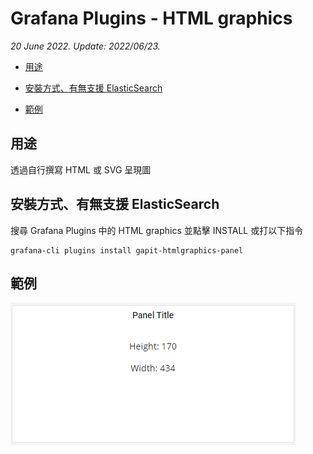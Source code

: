 # Grafana Plugins - HTML graphics

*20 June 2022. Update: 2022/06/23.*

* [用途](#use)

* [安裝方式、有無支援 ElasticSearch](#install)

* [範例](#example)

<h2 id="use">用途</h2>

透過自行撰寫 HTML 或 SVG 呈現圖

<h2 id="install">安裝方式、有無支援 ElasticSearch</h2>

搜尋 Grafana Plugins 中的 HTML graphics 並點擊 INSTALL 或打以下指令

    grafana-cli plugins install gapit-htmlgraphics-panel

<h2 id="example">範例</h2>

![img](htmlgraphics.png)

